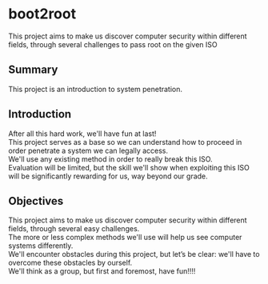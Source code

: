 # boot2root
This project aims to make us discover computer security within different fields, through several challenges to pass root on the given ISO

## Summary
This project is an introduction to system penetration.

## Introduction
After all this hard work, we'll have fun at last!</br>
This project serves as a base so we can understand how to proceed in order penetrate a system we can legally access.</br>
We'll use any existing method in order to really break this ISO.</br>
Evaluation will be limited, but the skill we'll show when exploiting this ISO will be significantly rewarding for us, way beyond our grade.

## Objectives
This project aims to make us discover computer security within different fields, through several easy challenges.</br>
The more or less complex methods we'll use will help us see computer systems differently.</br>
We'll encounter obstacles during this project, but let’s be clear: we'll have to overcome these obstacles by ourself.</br>
We'll think as a group, but first and foremost, have fun!!!!
